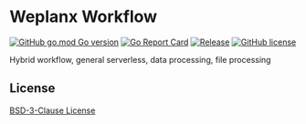 # Weplanx Workflow

[![GitHub go.mod Go version](https://img.shields.io/github/go-mod/go-version/weplanx/workflow?style=flat-square)](https://github.com/weplanx/workflow)
[![Go Report Card](https://goreportcard.com/badge/github.com/weplanx/workflow?style=flat-square)](https://goreportcard.com/report/github.com/weplanx/workflow)
[![Release](https://img.shields.io/github/v/release/weplanx/workflow.svg?style=flat-square)](https://github.com/weplanx/workflow)
[![GitHub license](https://img.shields.io/github/license/weplanx/workflow?style=flat-square)](https://raw.githubusercontent.com/weplanx/workflow/main/LICENSE)

Hybrid workflow, general serverless, data processing, file processing

## License

[BSD-3-Clause License](https://github.com/weplanx/workflow/blob/main/LICENSE)

